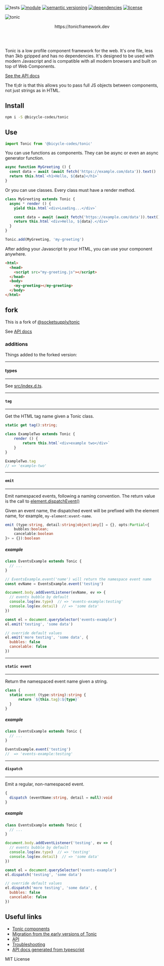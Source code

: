 ![tests](https://github.com/bicycle-codes/tonic/actions/workflows/nodejs.yml/badge.svg)
[![module](https://img.shields.io/badge/module-ESM-blue?style=flat-square)](README.md)
[![semantic versioning](https://img.shields.io/badge/semver-2.0.0-blue?logo=semver&style=flat-square)](https://semver.org/)
[![dependencies](https://img.shields.io/badge/dependencies-zero-brightgreen.svg?style=flat-square)](package.json)
[![license](https://img.shields.io/badge/license-MIT-brightgreen.svg?style=flat-square)](LICENSE)

<picture>
  <source media="(prefers-color-scheme: dark)" srcset="https://raw.githubusercontent.com/bicycle-codes/tonic/fork/readme-tonic-dark.png">
  <source media="(prefers-color-scheme: light)" srcset="https://raw.githubusercontent.com/bicycle-codes/tonic/fork/readme-tonic.png">
  <img alt="tonic" src="https://raw.githubusercontent.com/bicycle-codes/tonic/fork/readme-tonic.png">
</picture>

<p align="center">
  https://tonicframework.dev
</p>

<br/>
<br/>

Tonic is a low profile component framework for the web. It's one file, less than 3kb gzipped and has no dependencies. It's designed to be used with modern Javascript and is compatible with all modern browsers and built on top of Web Components.

[See the API docs](https://bicycle-codes.github.io/tonic/index.html)

The tl;dr is that this allows you to pass full JS objects between components, not just strings as in HTML.

## Install

```sh
npm i -S @bicycle-codes/tonic
```

## Use

```js
import Tonic from '@bicycle-codes/tonic'
```

You can use functions as components. They can be async or even an async generator function.

```js
async function MyGreeting () {
  const data = await (await fetch('https://example.com/data')).text()
  return this.html`<h1>Hello, ${data}</h1>`
}
```

Or you can use classes. Every class must have a render method.

```js
class MyGreeting extends Tonic {
  async * render () {
    yield this.html`<div>Loading...</div>`

    const data = await (await fetch('https://example.com/data')).text()
    return this.html`<div>Hello, ${data}.</div>`
  }
}
```

```js
Tonic.add(MyGreeting, 'my-greeting')
```

After adding your Javascript to your HTML, you can use your component anywhere.

```html
<html>
  <head>
    <script src="my-greeting.js"></script>
  </head>
  <body>
    <my-greeting></my-greeting>
  </body>
</html>
```

## fork
This is a fork of [@socketsupply/tonic](https://github.com/socketsupply/tonic)

See [API docs](https://bicycle-codes.github.io/tonic/)

### additions
Things added to the forked version:

------------------------------------------------------
#### types
------------------------------------------------------
See [src/index.d.ts](./src/index.ts).

------------------------------------------------------
#### `tag`
------------------------------------------------------
Get the HTML tag name given a Tonic class.

```ts
static get tag():string;
```

```js
class ExampleTwo extends Tonic {
    render () {
        return this.html`<div>example two</div>`
    }
}

ExampleTwo.tag
// => 'example-two'
```

------------------------------------------------------
#### `emit`
------------------------------------------------------
Emit namespaced events, following a naming convention. The return value is the call to [element.dispatchEvent()](https://developer.mozilla.org/en-US/docs/Web/API/EventTarget/dispatchEvent)

Given an event name, the dispatched event will be prefixed with the element name, for example, `my-element:event-name`.

```ts
emit (type:string, detail:string|object|any[] = {}, opts:Partial<{
    bubbles:boolean;
    cancelable:boolean
}> = {}):boolean
```

##### example

```js
class EventsExample extends Tonic {
  // ...
}

// EventsExample.event('name') will return the namespace event name
const evName = EventsExample.event('testing')

document.body.addEventListener(evName, ev => {
  // events bubble by default
  console.log(ev.type)  // => 'events-example:testing'
  console.log(ev.detail)  // => 'some data'
})

const el = document.querySelector('events-example')
el.emit('testing', 'some data')

// override default values
el.emit('more testing', 'some data', {
  bubbles: false
  cancelable: false
})
```

------------------------------------------------------
#### `static event`
------------------------------------------------------
Return the namespaced event name given a string.

```ts
class {
  static event (type:string):string {
      return `${this.tag}:${type}`
  }
}
```

##### example
```js
class EventsExample extends Tonic {
  // ...
}

EventsExample.event('testing')
//  => 'events-example:testing'
```

------------------------------------------------------
#### `dispatch`
------------------------------------------------------
Emit a regular, non-namespaced event.

```ts
{
  dispatch (eventName:string, detail = null):void
}
```

##### example

```js
class EventsExample extends Tonic {
  // ...
}

document.body.addEventListener('testing', ev => {
  // events bubble by default
  console.log(ev.type)  // => 'testing'
  console.log(ev.detail)  // => 'some data'
})

const el = document.querySelector('events-example')
el.dispatch('testing', 'some data')

// override default values
el.dispatch('more testing', 'some data', {
  bubbles: false
  cancelable: false
})
```

## Useful links
- [Tonic components](https://github.com/socketsupply/components)
- [Migration from the early versions of Tonic](./MIGRATION.md)
- [API](./API.md)
- [Troubleshooting](./HELP.md)
- [API docs generated from typescript](https://bicycle-codes.github.io/tonic/index.html)

MIT License
 